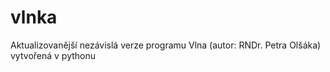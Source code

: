 # vlnka
Aktualizovanější nezávislá verze programu Vlna (autor: RNDr. Petra Olšáka) vytvořená v pythonu
